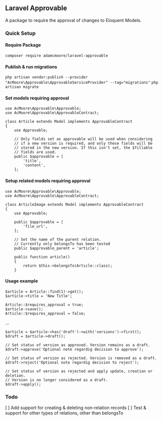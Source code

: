## Laravel Approvable
A package to require the approval of changes to Eloquent Models.


### Quick Setup

#### Require Package
`composer require adamcmoore/laravel-approvable`


#### Publish & run migrations
`php artisan vendor:publish --provider "AcMoore\Approvable\ApprovableServiceProvider" --tag="migrations"`
`php artisan migrate`


#### Set models requiring approval
```
use AcMoore\Approvable\Approvable;
use AcMoore\Approvable\ApprovableContract;

class Article extends Model implements ApprovableContract
{
	use Approvable;

	// Only fields set as approvable will be used when considering 
	// if a new version is required, and only these fields will be 
	// stored in the new version. If this isn't set, the $fillable 
	// fields are used.
	public $approvable = [
		'title', 
		'content',
	];
```



#### Setup related models requiring approval
```
use AcMoore\Approvable\Approvable;
use AcMoore\Approvable\ApprovableContract;

class ArticleImage extends Model implements ApprovableContract
{
	use Approvable;

	public $approvable = [
		'file_url', 
	];

	// Set the name of the parent relation.
	// Currently only belongsTo has been tested
	public $approvable_parent = 'article';

    public function article()
    {
        return $this->belongsTo(Article::class);
    }
```


#### Usage example
```
$article = Article::find(1)->get();
$article->title = 'New Title';

Article::$requires_approval = true; 
$article->save();
Article::$requires_approval = false; 
```
...
```
$article = $article->has('draft')->with('versions')->first();
$draft = $article->draft();

// Set status of version as approved. Version remains as a draft.
$draft->approve('Optional note regardig decision to approve');

// Set status of version as rejected. Version is removed as a draft.
$draft->reject('Optional note regardig decision to reject');

// Set status of version as rejected and apply update, creation or deletion. 
// Version is no longer considered as a draft.
$draft->apply();
```


### Todo
[ ] Add support for creating & deleting non-relation records
[ ] Test & support for other types of relations, other than belongsTo
